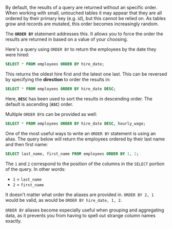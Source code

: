 By default, the results of a query are returned without an specific order. When working with small, untouched tables it may appear that they are all ordered by their primary key (e.g. _id_), but this cannot be relied on. As tables grow and records are mutated, this order becomes increasingly random.

The **`ORDER BY`** statement addresses this. It allows you to force the order the results are returned in based on a value of your choosing.

Here's a query using `ORDER BY` to return the employees by the date they were hired:


```sql
SELECT * FROM employees ORDER BY hire_date;
```

This returns the oldest hire first and the latest one last. This can be reversed by specifying the **direction** to order the results in:

```sql
SELECT * FROM employees ORDER BY hire_date DESC;
```

Here, **`DESC`** has been used to sort the results in descending order. The default is ascending (**`ASC`**) order.

Multiple `ORDER BY`s can be provided as well:


```sql
SELECT * FROM employees ORDER BY hire_date DESC, hourly_wage;
```


One of the most useful ways to write an `ORDER BY` statement is using an alias. The query below will return the employees ordered by their last name and then first name:


```sql
SELECT last_name, first_name FROM employees ORDER BY 1, 2;
```

The `1` and `2` correspond to the position of the columns in the `SELECT` portion of the query. In other words:

* `1` = `last_name`
* `2` = `first_name`

It doesn't matter what order the aliases are provided in. `ORDER BY 2, 1` would be valid, as would be `ORDER BY hire_date, 1, 2`.

`ORDER BY` aliases become especially useful when grouping and aggregating data, as it prevents you from having to spell out strange column names exactly.
